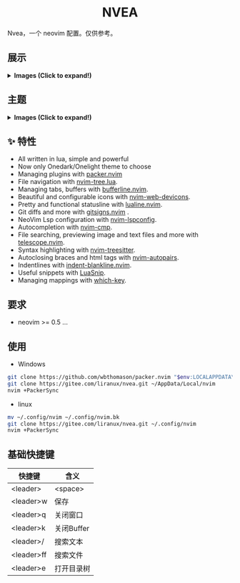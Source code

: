 <h1 align="center">NVEA</h1>

Nvea，一个 neovim 配置。仅供参考。

## 展示

<details><summary> <b>Images (Click to expand!)</b></summary>

![nvea](https://gitee.com/liranux/pictures/raw/master/nvea/nvea.png)
![telescope](https://gitee.com/liranux/pictures/raw/master/nvea/telescope.png)
![floaterm](https://gitee.com/liranux/pictures/raw/master/nvea/floaterm.png)
![whichkey](https://gitee.com/liranux/pictures/raw/master/nvea/whichkey.png)
![cmp](https://gitee.com/liranux/pictures/raw/master/nvea/cmp.png)
![lsp](https://gitee.com/liranux/pictures/raw/master/nvea/lsp.png)

</details>

## 主题

<details><summary> <b>Images (Click to expand!)</b></summary>

- onedark
  ![onedark](https://gitee.com/liranux/pictures/raw/master/nvea/onedark.png)

- onelight

- transparency(需终端支持透明)
  ![tran](https://gitee.com/liranux/pictures/raw/master/nvea/tran.png)

</details>

## ✨ 特性

- All written in lua, simple and powerful
- Now only Onedark/Onelight theme to choose
- Managing plugins with [packer.nvim](https://github.com/wbthomason/packer.nvim)
- File navigation with [nvim-tree.lua](https://github.com/kyazdani42/nvim-tree.lua).
- Managing tabs, buffers with [bufferline.nvim](https://github.com/akinsho/bufferline.nvim).
- Beautiful and configurable icons with [nvim-web-devicons](https://github.com/kyazdani42/nvim-web-devicons).
- Pretty and functional statusline with [lualine.nvim](https://github.com/nvim-lualine/lualine.nvim).
- Git diffs and more with [gitsigns.nvim](https://github.com/lewis6991/gitsigns.nvim) .
- NeoVim Lsp configuration with [nvim-lspconfig](https://github.com/neovim/nvim-lspconfig).
- Autocompletion with [nvim-cmp](https://github.com/hrsh7th/nvim-cmp).
- File searching, previewing image and text files and more with [telescope.nvim](https://github.com/nvim-telescope/telescope.nvim).
- Syntax highlighting with [nvim-treesitter](https://github.com/nvim-treesitter/nvim-treesitter).
- Autoclosing braces and html tags with [nvim-autopairs](https://github.com/windwp/nvim-autopairs).
- Indentlines with [indent-blankline.nvim](https://github.com/lukas-reineke/indent-blankline.nvim).
- Useful snippets with [LuaSnip](https://github.com/L3MON4D3/LuaSnip).
- Managing mappings with [which-key](https://github.com/folke/which-key.nvim).

## 要求

- neovim >= 0.5 ...

## 使用

- Windows

```bash
git clone https://github.com/wbthomason/packer.nvim "$env:LOCALAPPDATA\nvim-data\site\pack\packer\opt\packer.nvim"
git clone https://gitee.com/liranux/nvea.git ~/AppData/Local/nvim
nvim +PackerSync
```

- linux

```bash
mv ~/.config/nvim ~/.config/nvim.bk
git clone https://gitee.com/liranux/nvea.git ~/.config/nvim
nvim +PackerSync
```

## 基础快捷键

| 快捷键 | 含义 |
| -- | -- |
| \<leader> | \<space> |
| \<leader>w | 保存 |
| \<leader>q | 关闭窗口 |
| \<leader>k | 关闭Buffer |
| \<leader>/ | 搜索文本 |
| \<leader>ff | 搜索文件 |
| \<leader>e | 打开目录树 |
